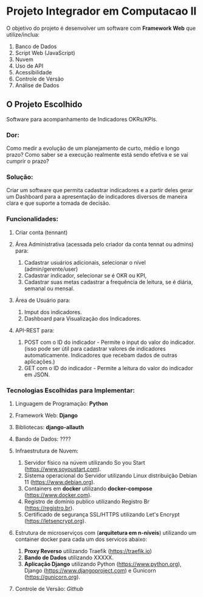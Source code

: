 # Projeto Integrador em Computacao II
O objetivo do projeto é desenvolver um software com **Framework Web** que utilize/inclua:
1. Banco de Dados
2. Script Web (JavaScript)
3. Nuvem
4. Uso de API
5. Acessibilidade
6. Controle de Versão
7. Análise de Dados



## O Projeto Escolhido
Software para acompanhamento de Indicadores OKRs/KPIs.

### Dor:
Como medir a evolução de um planejamento de curto, médio e longo prazo? Como saber se a execução realmente está sendo efetiva e se vai cumprir o prazo?

### Solução:
Criar um software que permita cadastrar indicadores e a partir deles gerar um Dashboard para a apresentação de indicadores diversos de maneira clara e que suporte a tomada de decisão.

### Funcionalidades:
1. Criar conta (tennant)
2. Área Administrativa (acessada pelo criador da conta tennat ou admins) para:
   1. Cadastrar usuários adicionais, selecionar o nível (admin/gerente/user)
   2. Cadastrar indicador, selecionar se é OKR ou KPI,
   3. Cadastrar suas metas cadastrar a frequência de leitura, se é diária, semanal ou mensal.

3. Área de Usuário para:
   1. Imput dos indicadores.
   2. Dashboard para Visualização dos Indicadores.

4. API-REST para:
   1. POST com o ID do indicador - Permite o input do valor do indicador. (isso pode ser útil para cadastrar valores de indicadores automaticamente. Indicadores que recebam dados de outras aplicações.)
   2. GET com o ID do indicador - Permite a leitura do valor do indicador em JSON.
   
### Tecnologias Escolhidas para Implementar:
1. Linguagem de Programação: **Python**
2. Framework Web: **Django**
3. Bibliotecas: **django-allauth**
4. Bando de Dados: ????

4. Infraestrutura de Nuvem:
   1. Servidor físico na núvem utilizando So you Start (https://www.soyoustart.com).
   2. Sistema operacional do Servidor utilizando Linux distribuição Debian 11 (https://www.debian.org).
   3. Containers em **docker** utilizando **docker-compose** (https://www.docker.com).
   4. Registro de domínio publico utilizando Registro Br (https://registro.br).
   5. Certificado de segurança SSL/HTTPS utilizando Let's Encrypt (https://letsencrypt.org).

5. Estrutura de microserviços com (**arquitetura em n-níveis**) utilizando um container docker para cada um dos servicos abaixo:
   1. **Proxy Reverso** utilizando Traefik (https://traefik.io)
   2. **Bando de Dados** utilizando XXXXX.
   3. **Aplicação Django** utilizando Python (https://www.python.org), Django (https://www.djangoproject.com) e Gunicorn (https://gunicorn.org).

6. Controle de Versão: *Github*
 
